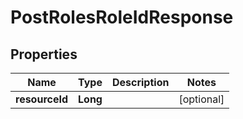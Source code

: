 # PostRolesRoleIdResponse

## Properties
Name | Type | Description | Notes
------------ | ------------- | ------------- | -------------
**resourceId** | **Long** |  |  [optional]
